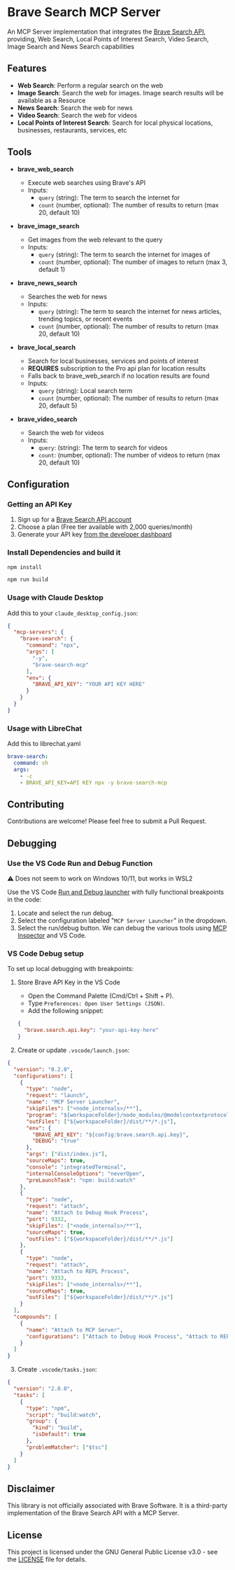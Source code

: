 # Brave Search MCP Server

An MCP Server implementation that integrates the [Brave Search API](https://brave.com/search/api/), providing, Web Search, Local Points of Interest Search, Video Search, Image Search and News Search capabilities

## Features

- **Web Search**: Perform a regular search on the web
- **Image Search**: Search the web for images. Image search results will be available as a Resource
- **News Search**: Search the web for news
- **Video Search**: Search the web for videos
- **Local Points of Interest Search**: Search for local physical locations, businesses, restaurants, services, etc

## Tools

- **brave_web_search**

  - Execute web searches using Brave's API
  - Inputs:
    - `query` (string): The term to search the internet for
    - `count` (number, optional): The number of results to return (max 20, default 10)

- **brave_image_search**

  - Get images from the web relevant to the query
  - Inputs:
    - `query` (string): The term to search the internet for images of
    - `count` (number, optional): The number of images to return (max 3, default 1)

- **brave_news_search**

  - Searches the web for news
  - Inputs:
    - `query` (string): The term to search the internet for news articles, trending topics, or recent events
    - `count` (number, optional): The number of results to return (max 20, default 10)

- **brave_local_search**

  - Search for local businesses, services and points of interest
  - **REQUIRES** subscription to the Pro api plan for location results
  - Falls back to brave_web_search if no location results are found
  - Inputs:
    - `query` (string): Local search term
    - `count` (number, optional): The number of results to return (max 20, default 5)

- **brave_video_search**

  - Search the web for videos
  - Inputs:
    - `query`: (string): The term to search for videos
    - `count`: (number, optional): The number of videos to return (max 20, default 10)

## Configuration

### Getting an API Key

1. Sign up for a [Brave Search API account](https://brave.com/search/api/)
2. Choose a plan (Free tier available with 2,000 queries/month)
3. Generate your API key [from the developer dashboard](https://api.search.brave.com/app/keys)

### Install Dependencies and build it

```bash
npm install
```

```bash
npm run build
```

### Usage with Claude Desktop

Add this to your `claude_desktop_config.json`:

```json
{
  "mcp-servers": {
    "brave-search": {
      "command": "npx",
      "args": [
        "-y",
        "brave-search-mcp"
      ],
      "env": {
        "BRAVE_API_KEY": "YOUR API KEY HERE"
      }
    }
  }
}
```

### Usage with LibreChat

Add this to librechat.yaml

```yaml
brave-search:
  command: sh
  args:
    - -c
    - BRAVE_API_KEY=API KEY npx -y brave-search-mcp
```

## Contributing

Contributions are welcome! Please feel free to submit a Pull Request.

## Debugging

### Use the VS Code Run and Debug Function

⚠ Does not seem to work on Windows 10/11, but works in WSL2

Use the VS Code
[Run and Debug launcher](https://code.visualstudio.com/docs/debugtest/debugging#_start-a-debugging-session) with fully
functional breakpoints in the code:

1. Locate and select the run debug.
2. Select the configuration labeled "`MCP Server Launcher`" in the dropdown.
3. Select the run/debug button.
   We can debug the various tools using [MCP Inspector](https://github.com/modelcontextprotocol/inspector) and VS Code.

### VS Code Debug setup

To set up local debugging with breakpoints:

1. Store Brave API Key in the VS Code

   - Open the Command Palette (Cmd/Ctrl + Shift + P).
   - Type `Preferences: Open User Settings (JSON)`.
   - Add the following snippet:

   ```json
   {
     "brave.search.api.key": "your-api-key-here"
   }
   ```

2. Create or update `.vscode/launch.json`:

```json
{
  "version": "0.2.0",
  "configurations": [
    {
      "type": "node",
      "request": "launch",
      "name": "MCP Server Launcher",
      "skipFiles": ["<node_internals>/**"],
      "program": "${workspaceFolder}/node_modules/@modelcontextprotocol/inspector/cli/build/cli.js",
      "outFiles": ["${workspaceFolder}/dist/**/*.js"],
      "env": {
        "BRAVE_API_KEY": "${config:brave.search.api.key}",
        "DEBUG": "true"
      },
      "args": ["dist/index.js"],
      "sourceMaps": true,
      "console": "integratedTerminal",
      "internalConsoleOptions": "neverOpen",
      "preLaunchTask": "npm: build:watch"
    },
    {
      "type": "node",
      "request": "attach",
      "name": "Attach to Debug Hook Process",
      "port": 9332,
      "skipFiles": ["<node_internals>/**"],
      "sourceMaps": true,
      "outFiles": ["${workspaceFolder}/dist/**/*.js"]
    },
    {
      "type": "node",
      "request": "attach",
      "name": "Attach to REPL Process",
      "port": 9333,
      "skipFiles": ["<node_internals>/**"],
      "sourceMaps": true,
      "outFiles": ["${workspaceFolder}/dist/**/*.js"]
    }
  ],
  "compounds": [
    {
      "name": "Attach to MCP Server",
      "configurations": ["Attach to Debug Hook Process", "Attach to REPL Process"]
    }
  ]
}
```

3. Create `.vscode/tasks.json`:

```json
{
  "version": "2.0.0",
  "tasks": [
    {
      "type": "npm",
      "script": "build:watch",
      "group": {
        "kind": "build",
        "isDefault": true
      },
      "problemMatcher": ["$tsc"]
    }
  ]
}
```

## Disclaimer

This library is not officially associated with Brave Software. It is a third-party implementation of the Brave Search API with a MCP Server.

## License

This project is licensed under the GNU General Public License v3.0 - see the [LICENSE](LICENSE) file for details.
